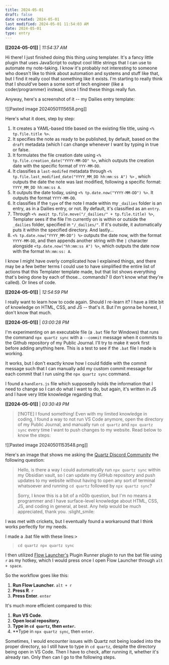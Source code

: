 ```yaml
---
title: 2024-05-01
draft: false
date created: 2024-05-01
last modified: 2024-05-01 11:54:03 AM
date: 2024-05-01
type: entry
---
```


**[[2024-05-01]]** | *11:54:37 AM*

Hi there! I just finished doing this thing using templater. It's a fancy little plugin that uses JavaScript to output cool little strings that I can use to automate my note-taking. I know it's probably not interesting to someone who doesn't like to think about automation and systems and stuff like that, but I find it really cool that something like it exists. I'm starting to really think that I should've been a some sort of tech engineer (like a coder/programmer) instead, since I find these things really fun.

Anyway, here's a screenshot of it -- my Dailies entry template:

![[Pasted image 20240501115658.png]]

Here's what it does, step by step:
1. It creates a YAML-based title based on the existing file title, using `<% tp.file.title %>`. 
2. It specifies the note as ready to be published, by default, based on the `draft` metadata (which I can change whenever I want by typing in true or false. 
3. It formulates the file creation date using `<% tp.file.creation_date("YYYY-MM-DD" %>`, which outputs the creation date with the specific format of `YYY-MM-DD`. 
4. It classifies a `last-modifed` metadata through `<% tp.file.last_modified_date("YYYY_MM_DD hh:mm:ss A") %>` , which outputs the date the note was last modified, following a specific format: `YYYY_MM_DD hh:mm:ss A`.
5. It outputs the date today, using `<% tp.date.now("YYYY-MM-DD") %>`. It outputs the format `YYYY-MM-DD`.
6. It classifies if the `type` of the note I made within my `_dailies` folder is an entry, as in a Dailies entry, or not. By default, it's classified as an `entry`.
7. Through `<% await tp.file.move("/_dailies/" + tp.file.title) %>`, Templater sees if the file I'm currently on is within or outside the `_dailies` folder, specified in `"/_dailies/"`. If it's outside, it automatically puts it within the specified directory. And lastly...
8. `<% tp.date.now("YYYY_MM-DD") %>` outputs the date now, with the format `YYYY-MM-DD`, and then appends another string with the `|` character alongside `<tp.date.now("hh:mm:ss A") %>`, which outputs the date now with the format `hh:mm:ss: A`.

I know I might have overly complicated how I explained things, and there may be a few better terms I could use to have simplified the entire list of actions that this Templater template made, but that list shows everything that's being done by each of those... commands? (I don't know what they're called). Or lines of code.

**[[2024-05-01]]** | *12:54:59 PM*

I really want to learn how to code again. Should I re-learn it? I have a little bit of knowledge on HTML, CSS, and JS -- that's it. But I'm gonna be honest, I don't know that much.

**[[2024-05-01]]** | *03:00:28 PM*

I'm experimenting on an executable file (a `.bat` file for Windows) that runs the command `npx quartz sync` with a `--commit` message when it commits to the Github repository of my Public Journal. I'll try to make it work first before adding anything here. This is a test to see if the `.bat` file I made is working.

It works, but I don't exactly know how I could fiddle with the commit message such that I can manually add my custom commit message for each commit that I run using the `npx quartz sync` command.

I found a `handlers.js` file which supposedly holds the information that I need to change so I can do what I want to do, but again, it's written in JS and I have very little knowledge regarding that.

**[[2024-05-01]]** | *03:30:49 PM*


> [!NOTE] I found something!
> Even with my limited knowledge in coding, I found a way to not run VS Code anymore, open the directory of my Public Journal, and manually run `cd quartz` and `npx quartz sync` every time I want to push changes to my website. Read below to know the steps:

![[Pasted image 20240501153548.png]]

Here's an image that shows me asking the [Quartz Discord Community](https://discord.gg/cRFFHYye7t) the following question:

> Hello, is there a way I could automatically run `npx quartz sync` within my Obsidian vault, so I can update my GitHub repository and push updates to my website without having to open any sort of terminal whatsoever and running `cd quartz` followed by `npx quartz sync`? 
> 
> Sorry, I know this is a bit of a n00b question, but I'm no means a programmer and I have surface-level knowledge about HTML, CSS, JS, and coding in general, at best. Any help would be much appreciated, thank you. :slight_smile:

I was met with crickets, but I eventually found a workaround that I think works perfectly for my needs. 

I made a .bat file with these lines:> 

>`cd quartz
>npx quartz sync`

I then utilized [Flow Launcher's](https://www.flowlauncher.com/) Plugin Runner plugin to run the bat file using `r` as my hotkey, which I would press once I open Flow Launcher through `alt + space`.

So the workflow goes like this:

1. **Run Flow Launcher.** `alt + r`
2. **Press R**. `r`
3. **Press Enter**. `enter`

It's much more efficient compared to this:

1. **Run VS Code**.
2. **Open local repository.**
3. **Type in `cd quartz`, then `enter`.**
4. **Type in `npx quartz sync`, then `enter`.

Sometimes, I would encounter issues with Quartz not being loaded into the proper directory, so I still have to type in `cd quartz`, despite the directory being open in VS Code. Then I have to check, after running it, whether it's already ran. Only then can I go to the following steps.